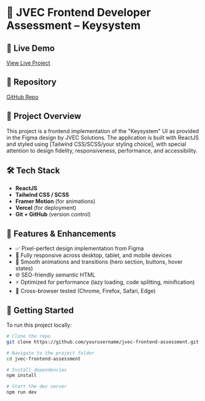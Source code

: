 # 🔑 JVEC Frontend Developer Assessment – Keysystem

## 🚀 Live Demo

[View Live Project](https://your-deployment-link.vercel.app)

## 📂 Repository

[GitHub Repo](https://github.com/Mplanner12/keysystem)

## 📄 Project Overview

This project is a frontend implementation of the "Keysystem" UI as provided in the Figma design by JVEC Solutions. The application is built with ReactJS and styled using [Tailwind CSS/SCSS/your styling choice], with special attention to design fidelity, responsiveness, performance, and accessibility.

## 🛠️ Tech Stack

- **ReactJS**
- **Tailwind CSS / SCSS**
- **Framer Motion** (for animations)
- **Vercel** (for deployment)
- **Git + GitHub** (version control)

## 📐 Features & Enhancements

- ✅ Pixel-perfect design implementation from Figma
- 📱 Fully responsive across desktop, tablet, and mobile devices
- 💫 Smooth animations and transitions (hero section, buttons, hover states)
- 🌐 SEO-friendly semantic HTML
- ⚡ Optimized for performance (lazy loading, code splitting, minification)
- 🧪 Cross-browser tested (Chrome, Firefox, Safari, Edge)

## 🧰 Getting Started

To run this project locally:

```bash
# Clone the repo
git clone https://github.com/yourusername/jvec-frontend-assessment.git

# Navigate to the project folder
cd jvec-frontend-assessment

# Install dependencies
npm install

# Start the dev server
npm run dev
```
